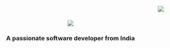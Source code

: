 <img align="right" src="https://visitor-badge.laobi.icu/badge?page_id=prateekraiger.prateekraiger" />

 <h1 align="center">
 <a href="https://git.io/typing-svg">
 <img src="https://readme-typing-svg.herokuapp.com/? font-Righteous&size=35&center=true&vCenter=true&width=500&height=70&duration=4000&lines-Hi+There✋!+;+I'm+Prateek+Raiger!;" />

</a>
 </h1>

<h3 align="center">A passionate software developer from India</h3>

<br/>
